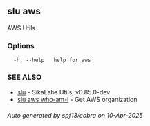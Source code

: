 ## slu aws

AWS Utils

### Options

```
  -h, --help   help for aws
```

### SEE ALSO

* [slu](slu.md)	 - SikaLabs Utils, v0.85.0-dev
* [slu aws who-am-i](slu_aws_who-am-i.md)	 - Get AWS organization

###### Auto generated by spf13/cobra on 10-Apr-2025
